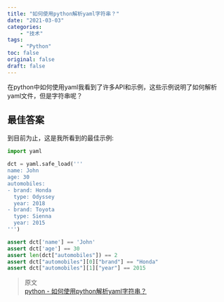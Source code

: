 ```yaml
---
title: "如何使用python解析yaml字符串？"
date: "2021-03-03"
categories:
    - "技术"
tags:
    - "Python"
toc: false
original: false
draft: false
---
```


在python中如何使用yaml我看到了许多API和示例，这些示例说明了如何解析yaml文件，但是字符串呢？

## 最佳答案

到目前为止，这是我所看到的最佳示例:

``` py
import yaml

dct = yaml.safe_load('''
name: John
age: 30
automobiles:
- brand: Honda
  type: Odyssey
  year: 2018
- brand: Toyota
  type: Sienna
  year: 2015
''')

assert dct['name'] == 'John'
assert dct['age'] == 30
assert len(dct["automobiles"]) == 2
assert dct["automobiles"][0]["brand"] == "Honda"
assert dct["automobiles"][1]["year"] == 2015
```

> 原文  
> [python - 如何使用python解析yaml字符串？](https://www.coder.work/article/1257286)
> 